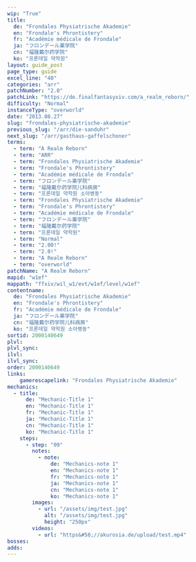 ```yaml
---
wip: "True"
title:
  de: "Frondales Physiatrische Akademie"
  en: "Frondale's Phrontistery"
  fr: "Académie médicale de Frondale"
  ja: "フロンデール薬学院"
  cn: "福隆戴尔药学院"
  ko: "프론데일 약학원"
layout: guide_post
page_type: guide
excel_line: "40"
categories: "arr"
patchNumber: "2.0"
patchLink: "https://de.finalfantasyxiv.com/a_realm_reborn/"
difficulty: "Normal"
instanceType: "overworld"
date: "2013.08.27"
slug: "frondales-physiatrische-akademie"
previous_slug: "/arr/die-sanduhr"
next_slug: "/arr/gasthaus-gaffelschoner"
terms:
  - term: "A Realm Reborn"
  - term: "ARR"
  - term: "Frondales Physiatrische Akademie"
  - term: "Frondale's Phrontistery"
  - term: "Académie médicale de Frondale"
  - term: "フロンデール薬学院"
  - term: "福隆戴尔药学院儿科病房"
  - term: "프론데일 약학원 소아병동"
  - term: "Frondales Physiatrische Akademie"
  - term: "Frondale's Phrontistery"
  - term: "Académie médicale de Frondale"
  - term: "フロンデール薬学院"
  - term: "福隆戴尔药学院"
  - term: "프론데일 약학원"
  - term: "Normal"
  - term: "2.00!"
  - term: "2.0!"
  - term: "A Realm Reborn"
  - term: "overworld"
patchName: "A Realm Reborn"
mapid: "w1ef"
mappath: "ffxiv/wil_w1/evt/w1ef/level/w1ef"
contentname:
  de: "Frondales Physiatrische Akademie"
  en: "Frondale's Phrontistery"
  fr: "Académie médicale de Frondale"
  ja: "フロンデール薬学院"
  cn: "福隆戴尔药学院儿科病房"
  ko: "프론데일 약학원 소아병동"
sortid: 2000140649
plvl: 
plvl_sync: 
ilvl: 
ilvl_sync: 
order: 2000140649
links:
    gamerescapelink: "Frondales Physiatrische Akademie"
mechanics:
  - title:
      de: "Mechanic-Title 1"
      en: "Mechanic-Title 1"
      fr: "Mechanic-Title 1"
      ja: "Mechanic-Title 1"
      cn: "Mechanic-Title 1"
      ko: "Mechanic-Title 1"
    steps:
      - step: "09"
        notes:
          - note:
              de: "Mechanics-note 1"
              en: "Mechanics-note 1"
              fr: "Mechanics-note 1"
              ja: "Mechanics-note 1"
              cn: "Mechanics-note 1"
              ko: "Mechanics-note 1"
        images:
          - url: "/assets/img/test.jpg"
            alt: "/assets/img/test.jpg"
            height: "250px"
        videos:
          - url: "https&#58;//akurosia.de/upload/test.mp4"
bosses:
adds:
---
```

